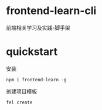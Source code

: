 # frontend-learn-cli

前端相关学习及实践-脚手架

# quickstart

安装

```shell
npm i frontend-learn -g
```

创建项目模板

```shell
fel create
```
